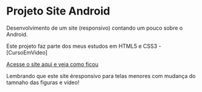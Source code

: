 # Projeto Site Android

Desenvolvimento de um site (responsivo) contando um pouco sobre o Android.

Este projeto faz parte dos meus estudos em HTML5 e CSS3 - [CursoEmVideo]

<a href="https://mauriciompc.github.io/projeto-site-android/" target="_blank">Acesse o site aqui e veja como ficou</a>

Lembrando que este site éresponsivo para telas menores com mudança do tamnaho das figuras e vídeo!
